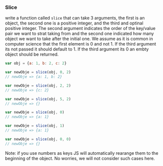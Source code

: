 ### Slice

write a function called ```slice``` that can take 3 arguments, the first is an object, the second one is a positive integer, and the third and optinal positive integer. The second argument indicates the order of the key/value pair we want to strat taking from and the second one indicated how many object we want to take after the initial one. We assume as it is common in computer science that the first element is 0 and not 1. If the third argument its not passed it should default to 1. If the third argument its 0 an embty object should be returned.


```jsx
var obj = {a: 1, b: 2, c: 2}

var newObje = slice(obj, 0, 2)
// newObje => {a: 1, b: 2}

var newObje = slice(obj, 2, 2)
// newObje => {c: 2}

var newObje = slice(obj, 5, 2)
// newObje => {}

var newObje = slice(obj, 0)
// newObje => {a: 1}

var newObje = slice(obj, 1)
// newObje => {a: 1}

var newObje = slice(obj, 0, 0)
// newObje => {}
```

Note: if you use numbers as keys JS will automatically rearange them to the beginning of the object. No worries, we will not consider such cases here.